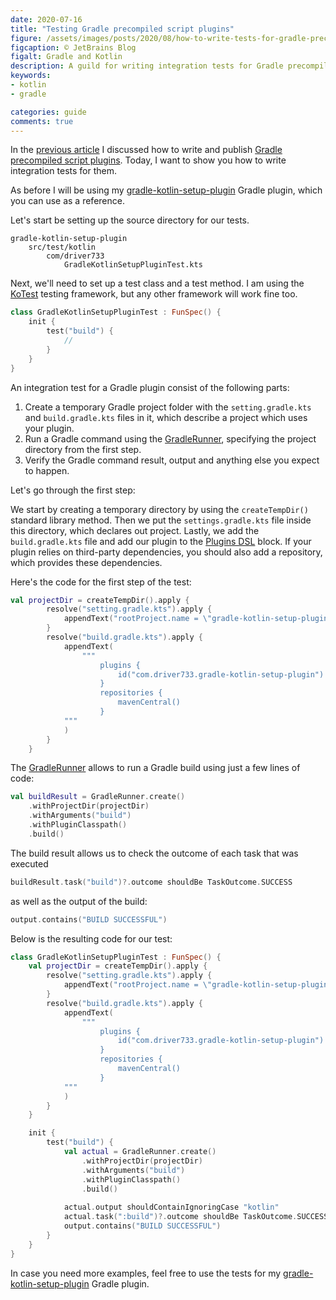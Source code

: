 ```yaml
---
date: 2020-07-16
title: "Testing Gradle precompiled script plugins"
figure: /assets/images/posts/2020/08/how-to-write-tests-for-gradle-precompiled-script-plugins/gradle-kotlin.png
figcaption: © JetBrains Blog
figalt: Gradle and Kotlin
description: A guild for writing integration tests for Gradle precompiled script plugins written in Kotlin.
keywords:
- kotlin
- gradle

categories: guide
comments: true
---
```


In the [previous article] I discussed how to write and publish [Gradle] [precompiled script plugins]. Today, I want to
show you how to write integration tests for them.

<!--more-->

As before I will be using my [gradle-kotlin-setup-plugin] Gradle plugin, which you can use as a reference.

Let's start be setting up the source directory for our tests.
```
gradle-kotlin-setup-plugin
    src/test/kotlin
        com/driver733
            GradleKotlinSetupPluginTest.kts
```

Next, we'll need to set up a test class and a test method. I am using the [KoTest] testing framework, but any other framework
will work fine too.

```kotlin
class GradleKotlinSetupPluginTest : FunSpec() {
    init {
        test("build") {
            //
        }
    }   
}
```

An integration test for a Gradle plugin consist of the following parts:

1. Create a temporary Gradle project folder with
the `setting.gradle.kts` and `build.gradle.kts` files in it, which describe a project which uses your plugin.
2. Run a Gradle command using the [GradleRunner], specifying the project directory from the first step.
3. Verify the Gradle command result, output and anything else you expect to happen.

Let's go through the first step:

We start by creating a temporary directory by using the `createTempDir()` standard library method.
Then we put the `settings.gradle.kts` file inside this directory, which declares out project.
Lastly, we add the `build.gradle.kts` file and add our plugin to the [Plugins DSL] block.
If your plugin relies on third-party dependencies, you should also add a repository, which provides these dependencies.

Here's the code for the first step of the test:
```kotlin
val projectDir = createTempDir().apply {
        resolve("setting.gradle.kts").apply {
            appendText("rootProject.name = \"gradle-kotlin-setup-plugin-test\"")
        }
        resolve("build.gradle.kts").apply {
            appendText(
                """
                    plugins {
                        id("com.driver733.gradle-kotlin-setup-plugin")
                    }
                    repositories {
                        mavenCentral()
                    }
            """
            )
        }
    }
```

The [GradleRunner] allows to run a Gradle build using just a few lines of code:

```kotlin
val buildResult = GradleRunner.create()
    .withProjectDir(projectDir)
    .withArguments("build")
    .withPluginClasspath()
    .build()
```

The build result allows us to check the outcome of each task that was executed
```kotlin
buildResult.task("build")?.outcome shouldBe TaskOutcome.SUCCESS        
```
as well as the output of the build:
```kotlin
output.contains("BUILD SUCCESSFUL")
```

Below is the resulting code for our test:
```kotlin
class GradleKotlinSetupPluginTest : FunSpec() {
    val projectDir = createTempDir().apply {
        resolve("setting.gradle.kts").apply {
            appendText("rootProject.name = \"gradle-kotlin-setup-plugin-test\"")
        }
        resolve("build.gradle.kts").apply {
            appendText(
                """
                    plugins {
                        id("com.driver733.gradle-kotlin-setup-plugin")
                    }
                    repositories {
                        mavenCentral()
                    }
            """
            )
        }
    }

    init {
        test("build") {
            val actual = GradleRunner.create()
                .withProjectDir(projectDir)
                .withArguments("build")
                .withPluginClasspath()
                .build()
            
            actual.output shouldContainIgnoringCase "kotlin"
            actual.task(":build")?.outcome shouldBe TaskOutcome.SUCCESS
            output.contains("BUILD SUCCESSFUL")
        }
    }   
}
```

In case you need more examples, feel free to use the tests for my [gradle-kotlin-setup-plugin] Gradle plugin. 


[previous article]: /2020/04/17/writing-and-releasing-gradle-plugins-with-kotlin-precompiled-scripts.html
[KoTest]: https://github.com/kotest/kotest
[Gradle]: https://en.wikipedia.org/wiki/Gradle
[precompiled script plugins]: https://docs.gradle.org/current/userguide/kotlin_dsl.html#kotdsl:precompiled_plugins
[GradleRunner]: https://docs.gradle.org/current/javadoc/org/gradle/testkit/runner/GradleRunner.html
[Plugins DSL]: https://docs.gradle.org/current/dsl/org.gradle.plugin.use.PluginDependenciesSpec.html
[gradle-kotlin-setup-plugin]: https://github.com/driver733/gradle-kotlin-setup-plugin

